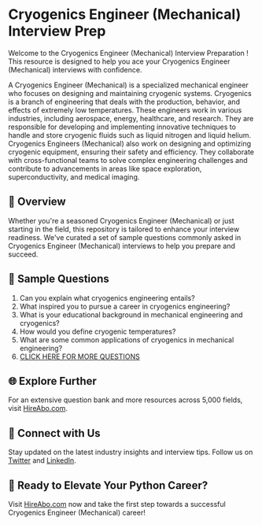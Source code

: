 # Cryogenics Engineer (Mechanical) Interview Prep

Welcome to the Cryogenics Engineer (Mechanical) Interview Preparation ! This resource is designed to help you ace your Cryogenics Engineer (Mechanical) interviews with confidence.

A Cryogenics Engineer (Mechanical) is a specialized mechanical engineer who focuses on designing and maintaining cryogenic systems. Cryogenics is a branch of engineering that deals with the production, behavior, and effects of extremely low temperatures. These engineers work in various industries, including aerospace, energy, healthcare, and research. They are responsible for developing and implementing innovative techniques to handle and store cryogenic fluids such as liquid nitrogen and liquid helium. Cryogenics Engineers (Mechanical) also work on designing and optimizing cryogenic equipment, ensuring their safety and efficiency. They collaborate with cross-functional teams to solve complex engineering challenges and contribute to advancements in areas like space exploration, superconductivity, and medical imaging.

## 🚀 Overview

Whether you're a seasoned Cryogenics Engineer (Mechanical) or just starting in the field, this repository is tailored to enhance your interview readiness. We've curated a set of sample questions commonly asked in Cryogenics Engineer (Mechanical) interviews to help you prepare and succeed.

## 📝 Sample Questions

1. Can you explain what cryogenics engineering entails?
2. What inspired you to pursue a career in cryogenics engineering?
3. What is your educational background in mechanical engineering and cryogenics?
4. How would you define cryogenic temperatures?
5. What are some common applications of cryogenics in mechanical engineering?
6. [CLICK HERE FOR MORE QUESTIONS](https://hireabo.com/job/3_1_42/Cryogenics%20Engineer%20Mechanical)

## 🌐 Explore Further

For an extensive question bank and more resources across 5,000 fields, visit [HireAbo.com](https://www.hireabo.com).

## 📱 Connect with Us

Stay updated on the latest industry insights and interview tips. Follow us on [Twitter](https://twitter.com/hireabo) and [LinkedIn](https://www.linkedin.com/in/hire-abo-3609972a8/).

## 🚀 Ready to Elevate Your Python Career?

Visit [HireAbo.com](https://www.hireabo.com) now and take the first step towards a successful Cryogenics Engineer (Mechanical) career!